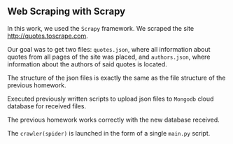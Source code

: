 ## Web Scraping with Scrapy

In this work, we used the `Scrapy` framework. We scraped the site http://quotes.toscrape.com.

Our goal was to get two files: `quotes.json`, where all information about quotes from all pages of the site was placed,
and `authors.json`, where information about the authors of said quotes is located.

The structure of the json files is exactly the same as the file structure of the previous homework.

Executed previously written scripts to upload json files to `Mongodb` cloud database for received files.

The previous homework works correctly with the new database received.

The `crawler(spider)` is launched in the form of a single `main.py` script.
